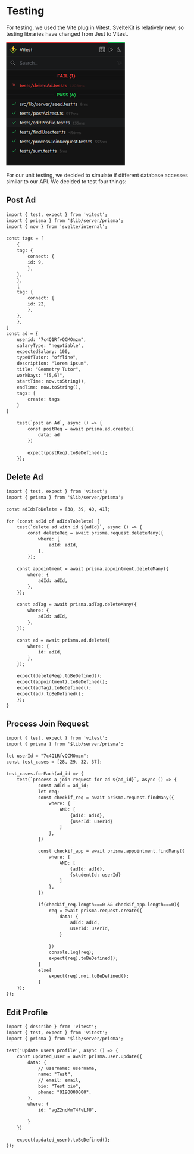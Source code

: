 # Testing

For testing, we used the Vite plug in Vitest. SvelteKit is relatively new, so testing libraries have changed from Jest to Vitest.

![img](img/Test.png)

For our unit testing, we decided to simulate if different database accesses similar to our API. We decided to test four things:

## Post Ad

    import { test, expect } from 'vitest';
    import { prisma } from '$lib/server/prisma';
    import { now } from 'svelte/internal';

    const tags = [
        {
        tag: {
            connect: {
            id: 9,
            },
        },
        },
        {
        tag: {
            connect: {
            id: 22,
            },
        },
        },
    ]
    const ad = {
        userid: "7c4Q1RfvQCMOmzm",
        salaryType: "negotiable",
        expectedSalary: 100,
        typeOfTutor: "offline",
        description: "lorem ipsum",
        title: "Geometry Tutor",
        workDays: "[5,6]",
        startTime: now.toString(),
        endTime: now.toString(),
        tags: {
            create: tags
        }
    }

        test(`post an Ad`, async () => {
            const postReq = await prisma.ad.create({
                data: ad
            })

            expect(postReq).toBeDefined();
        });

## Delete Ad

    import { test, expect } from 'vitest';
    import { prisma } from '$lib/server/prisma';
    
    const adIdsToDelete = [38, 39, 40, 41]; 
    
    for (const adId of adIdsToDelete) {
        test(`delete ad with id ${adId}`, async () => {
            const deleteReq = await prisma.request.deleteMany({
                where: {
                    adId: adId,
                },
            });

        const appointment = await prisma.appointment.deleteMany({
            where: {
                adId: adId,
            },
        });

        const adTag = await prisma.adTag.deleteMany({
            where: {
                adId: adId,
            },
        });

        const ad = await prisma.ad.delete({
            where: {
                id: adId,
            },
        });

        expect(deleteReq).toBeDefined();
        expect(appointment).toBeDefined();
        expect(adTag).toBeDefined();
        expect(ad).toBeDefined();
        });
    }

## Process Join Request

    import { test, expect } from 'vitest';
    import { prisma } from '$lib/server/prisma';
    
    let userId = "7c4Q1RfvQCMOmzm";
    const test_cases = [28, 29, 32, 37];
    
    test_cases.forEach(ad_id => {
        test(`process a join request for ad ${ad_id}`, async () => {
                const adId = ad_id;
                let req;
                const checkif_req = await prisma.request.findMany({
                    where: { 
                        AND: [
                            {adId: adId},
                            {userId: userId}
                        ]
                    },
                })
        
                const checkif_app = await prisma.appointment.findMany({
                    where: { 
                        AND: [
                            {adId: adId},
                            {studentId: userId}
                        ]
                    },
                })
        
                if(checkif_req.length===0 && checkif_app.length===0){
                    req = await prisma.request.create({
                        data: {
                            adId: adId,
                            userId: userId,
                        }
                        
                    })
                    console.log(req);
                    expect(req).toBeDefined(); 
                }
                else{
                    expect(req).not.toBeDefined();
                }
        });
    });


## Edit Profile

    import { describe } from 'vitest';
    import { test, expect } from 'vitest';
    import { prisma } from '$lib/server/prisma';

    test('Update users profile', async () => {
        const updated_user = await prisma.user.update({
            data: {
                // username: username,
                name: "Test",
                // email: email,
                bio: "Test bio",
                phone: "0190000000",
            },
            where: {
                id: "vgZ2ncMmT4FvLJU",
        
            }
        })
        
        expect(updated_user).toBeDefined();
    });

